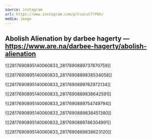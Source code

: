 ```yaml
---
source: instagram
url: https://www.instagram.com/p/CcacvC7rP6h/
media: image
---
```


## Abolish Alienation by darbee hagerty — https://www.are.na/darbee-hagerty/abolish-alienation

![[2817690895140060833_2817690889737870759]]

![[2817690895140060833_2817690889838534058]]

![[2817690895140060833_2817690889762972134]]

![[2817690895140060833_2817690889838642591]]

![[2817690895140060833_2817690889754749794]]

![[2817690895140060833_2817690889838451380]]

![[2817690895140060833_2817690889746304991]]

![[2817690895140060833_2817690889838623120]]

